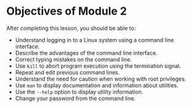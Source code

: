 # Objectives of Module 2

After completing this lesson, you should be able to:

- Understand logging in to a Linux system using a command line interface.
- Describe the advantages of the command line interface.
- Correct typing mistakes on the command line.
- Use `kill` to abort program execution using the termination signal.
- Repeat and edit previous command lines.
- Understand the need for caution when working with root privileges.
- Use `man` to display documentation and information about utilities.
- Use the `--help` option to display utility information.
- Change your password from the command line.

